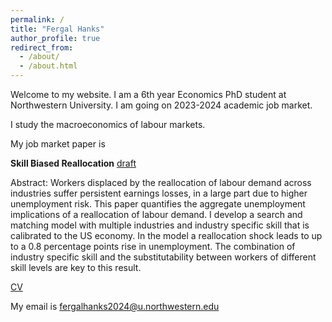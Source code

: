 ```yaml
---
permalink: /
title: "Fergal Hanks"
author_profile: true
redirect_from: 
  - /about/
  - /about.html
---
```


Welcome to my website. I am a 6th year Economics PhD student at Northwestern University. I am going on 2023-2024 academic job market.

I study the macroeconomics of labour markets.

My job market paper is

**Skill Biased Reallocation** [draft](https://hanksf.github.io/files/skill_biased_reallocation.pdf)

Abstract: Workers displaced by the reallocation of labour demand across industries suffer persistent earnings losses, in a large part due to higher unemployment risk.
This paper quantifies the aggregate unemployment implications of a reallocation of labour demand.
I develop a search and matching model with multiple industries and industry specific skill that is calibrated to the US economy.
In the model a reallocation shock leads to up to a 0.8 percentage points rise in unemployment.
The combination of industry specific skill and the substitutability between workers of different skill levels are key to this result.

[CV](https://hanksf.github.io/files/Fergal_Hanks_CV.pdf)

My email is [fergalhanks2024@u.northwestern.edu](mailto:fergalhanks2024@u.northwestern.edu)
